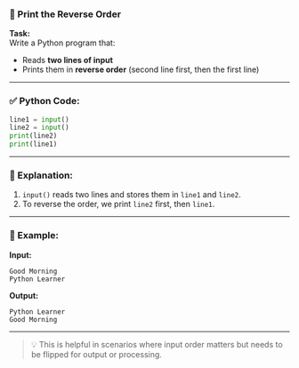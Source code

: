 ### 🔁 Print the Reverse Order

**Task:**  
Write a Python program that:

- Reads **two lines of input**
- Prints them in **reverse order** (second line first, then the first line)

---

### ✅ Python Code:

```python
line1 = input()
line2 = input()
print(line2)
print(line1)
```

---

### 🧠 Explanation:

1. `input()` reads two lines and stores them in `line1` and `line2`.
2. To reverse the order, we print `line2` first, then `line1`.

---

### 🧪 Example:

**Input:**

```
Good Morning
Python Learner
```

**Output:**

```
Python Learner
Good Morning
```

---

> 💡 This is helpful in scenarios where input order matters but needs to be flipped for output or processing.
